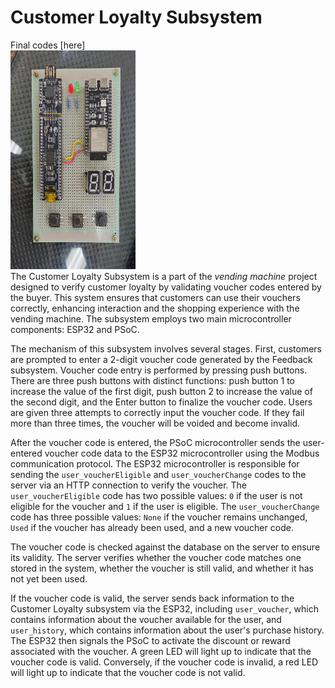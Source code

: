 # Customer Loyalty Subsystem
Final codes [here]<br>
<img src="https://github.com/trinadiak/responsi/blob/main/Responsi_3_B/hardware.jpg" width="200" height="350"></br>
The Customer Loyalty Subsystem is a part of the _vending machine_ project designed to verify customer loyalty by validating voucher codes entered by the buyer. This system ensures that customers can use their vouchers correctly, enhancing interaction and the shopping experience with the vending machine. The subsystem employs two main microcontroller components: ESP32 and PSoC.

The mechanism of this subsystem involves several stages. First, customers are prompted to enter a 2-digit voucher code generated by the Feedback subsystem. Voucher code entry is performed by pressing push buttons. There are three push buttons with distinct functions: push button 1 to increase the value of the first digit, push button 2 to increase the value of the second digit, and the Enter button to finalize the voucher code. Users are given three attempts to correctly input the voucher code. If they fail more than three times, the voucher will be voided and become invalid.

After the voucher code is entered, the PSoC microcontroller sends the user-entered voucher code data to the ESP32 microcontroller using the Modbus communication protocol. The ESP32 microcontroller is responsible for sending the `user_voucherEligible` and `user_voucherChange` codes to the server via an HTTP connection to verify the voucher. The `user_voucherEligible` code has two possible values: `0` if the user is not eligible for the voucher and `1` if the user is eligible. The `user_voucherChange` code has three possible values: `None` if the voucher remains unchanged, `Used` if the voucher has already been used, and a new voucher code. 

The voucher code is checked against the database on the server to ensure its validity. The server verifies whether the voucher code matches one stored in the system, whether the voucher is still valid, and whether it has not yet been used. 

If the voucher code is valid, the server sends back information to the Customer Loyalty subsystem via the ESP32, including `user_voucher`, which contains information about the voucher available for the user, and `user_history`, which contains information about the user's purchase history. The ESP32 then signals the PSoC to activate the discount or reward associated with the voucher. A green LED will light up to indicate that the voucher code is valid. Conversely, if the voucher code is invalid, a red LED will light up to indicate that the voucher code is not valid.
